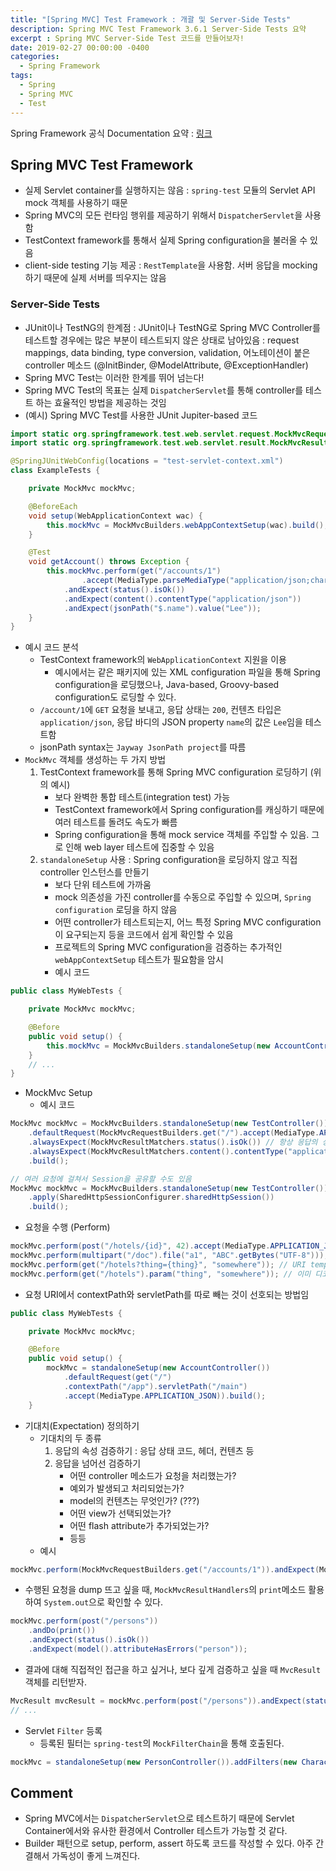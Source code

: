 ```yaml
---
title: "[Spring MVC] Test Framework : 개괄 및 Server-Side Tests"
description: Spring MVC Test Framework 3.6.1 Server-Side Tests 요약
excerpt : Spring MVC Server-Side Test 코드를 만들어보자!
date: 2019-02-27 00:00:00 -0400
categories:
  - Spring Framework
tags:
  - Spring
  - Spring MVC
  - Test
---
```


Spring Framework 공식 Documentation 요약 : [링크](https://docs.spring.io/spring/docs/current/spring-framework-reference/testing.html#spring-mvc-test-framework)

## Spring MVC Test Framework

* 실제 Servlet container를 실행하지는 않음 : `spring-test` 모듈의 Servlet API mock 객체를 사용하기 때문
* Spring MVC의 모든 런타임 행위를 제공하기 위해서 `DispatcherServlet`을 사용함
* TestContext framework를 통해서 실제 Spring configuration을 불러올 수 있음
* client-side testing 기능 제공 : `RestTemplate`을 사용함. 서버 응답을 mocking 하기 때문에 실제 서버를 띄우지는 않음 

### Server-Side Tests

* JUnit이나 TestNG의 한계점 : JUnit이나 TestNG로 Spring MVC Controller를 테스트할 경우에는 많은 부분이 테스트되지 않은 상태로 남아있음 : request mappings, data binding, type conversion, validation, 어노테이션이 붙은 controller 메소드 (@InitBinder, @ModelAttribute, @ExceptionHandler)
* Spring MVC Test는 이러한 한계를 뛰어 넘는다!
* Spring MVC Test의 목표는 실제 `DispatcherServlet`를 통해 controller를 테스트 하는 효율적인 방법을 제공하는 것임
* (예시) Spring MVC Test를 사용한 JUnit Jupiter-based 코드

```java
import static org.springframework.test.web.servlet.request.MockMvcRequestBuilders.*;
import static org.springframework.test.web.servlet.result.MockMvcResultMatchers.*;

@SpringJUnitWebConfig(locations = "test-servlet-context.xml")
class ExampleTests {

    private MockMvc mockMvc;

    @BeforeEach
    void setup(WebApplicationContext wac) {
        this.mockMvc = MockMvcBuilders.webAppContextSetup(wac).build();
    }

    @Test
    void getAccount() throws Exception {
        this.mockMvc.perform(get("/accounts/1")
                .accept(MediaType.parseMediaType("application/json;charset=UTF-8")))
            .andExpect(status().isOk())
            .andExpect(content().contentType("application/json"))
            .andExpect(jsonPath("$.name").value("Lee"));
    }
}
```
* 예시 코드 분석
    * TestContext framework의 `WebApplicationContext` 지원을 이용
        * 예시에서는 같은 패키지에 있는 XML configuration 파일을 통해 Spring configuration을 로딩했으나, Java-based, Groovy-based configuration도 로딩할 수 있다.
    * `/account/1`에 `GET` 요청을 보내고, 응답 상태는 `200`, 컨텐츠 타입은 `application/json`, 응답 바디의 JSON property `name`의 값은 `Lee`임을 테스트함
    * jsonPath syntax는 `Jayway JsonPath project`를 따름
* `MockMvc` 객체를 생성하는 두 가지 방법
    1. TestContext framework를 통해 Spring MVC configuration 로딩하기 (위의 예시)
        * 보다 완벽한 통합 테스트(integration test) 가능
        * TestContext framework에서 Spring configuration를 캐싱하기 때문에 여러 테스트를 돌려도 속도가 빠름
        * Spring configuration을 통해 mock service 객체를 주입할 수 있음. 그로 인해 web layer 테스트에 집중할 수 있음 
    2. `standaloneSetup` 사용 : Spring configuration을 로딩하지 않고 직접 controller 인스턴스를 만들기
        * 보다 단위 테스트에 가까움
        * mock 의존성을 가진 controller를 수동으로 주입할 수 있으며, `Spring configuration` 로딩을 하지 않음
        * 어떤 controller가 테스트되는지, 어느 특정 Spring MVC configuration이 요구되는지 등을 코드에서 쉽게 확인할 수 있음
        * 프로젝트의 Spring MVC configuration을 검증하는 추가적인 `webAppContextSetup` 테스트가 필요함을 암시
        * 예시 코드

```java
public class MyWebTests {

    private MockMvc mockMvc;

    @Before
    public void setup() {
        this.mockMvc = MockMvcBuilders.standaloneSetup(new AccountController()).build();
    }
    // ...
}
```

* MockMvc Setup
    * 예시 코드
```java
MockMvc mockMvc = MockMvcBuilders.standaloneSetup(new TestController())
    .defaultRequest(MockMvcRequestBuilders.get("/").accept(MediaType.APPLICATION_JSON)) // 요청 헤더에 `Accept` 헤더를 넣음
    .alwaysExpect(MockMvcResultMatchers.status().isOk()) // 항상 응답의 상태는 200을 예상함
    .alwaysExpect(MockMvcResultMatchers.content().contentType("application/json;charset=UTF-8")) // 항상 응답의 `Content-Type`은 json을 예상 
    .build();

// 여러 요청에 걸쳐서 Session을 공유할 수도 있음
MockMvc mockMvc = MockMvcBuilders.standaloneSetup(new TestController())
    .apply(SharedHttpSessionConfigurer.sharedHttpSession())
    .build();
```

* 요청을 수행 (Perform)
```java
mockMvc.perform(post("/hotels/{id}", 42).accept(MediaType.APPLICATION_JSON));
mockMvc.perform(multipart("/doc").file("a1", "ABC".getBytes("UTF-8")));
mockMvc.perform(get("/hotels?thing={thing}", "somewhere")); // URI template style, 디코딩 된다.
mockMvc.perform(get("/hotels").param("thing", "somewhere")); // 이미 디코딩 된 값이 들어가야한다.
```

* 요청 URI에서 contextPath와 servletPath를 따로 빼는 것이 선호되는 방법임
```java
public class MyWebTests {

    private MockMvc mockMvc;

    @Before
    public void setup() {
        mockMvc = standaloneSetup(new AccountController())
            .defaultRequest(get("/")
            .contextPath("/app").servletPath("/main")
            .accept(MediaType.APPLICATION_JSON)).build();
    }
```

* 기대치(Expectation) 정의하기
    * 기대치의 두 종류
        1. 응답의 속성 검증하기 : 응답 상태 코드, 헤더, 컨텐츠 등
        2. 응답을 넘어선 검증하기
            * 어떤 controller 메소드가 요청을 처리했는가?
            * 예외가 발생되고 처리되었는가?
            * model의 컨텐츠는 무엇인가? (???)
            * 어떤 view가 선택되었는가?
            * 어떤 flash attribute가 추가되었는가?
            * 등등
    * 예시
```java
mockMvc.perform(MockMvcRequestBuilders.get("/accounts/1")).andExpect(MockMvcResultMatchers.status().isOk());
``` 

* 수행된 요청을 dump 뜨고 싶을 때, `MockMvcResultHandlers`의 `print`메소드 활용하여 `System.out`으로 확인할 수 있다.
```java
mockMvc.perform(post("/persons"))
    .andDo(print())
    .andExpect(status().isOk())
    .andExpect(model().attributeHasErrors("person"));
```

* 결과에 대해 직접적인 접근을 하고 싶거나, 보다 깊게 검증하고 싶을 때 `MvcResult` 객체를 리턴받자.
```java
MvcResult mvcResult = mockMvc.perform(post("/persons")).andExpect(status().isOk()).andReturn();
// ...
```

* Servlet `Filter` 등록
    * 등록된 필터는 `spring-test`의 `MockFilterChain`을 통해 호출된다.
```java
mockMvc = standaloneSetup(new PersonController()).addFilters(new CharacterEncodingFilter()).build();
```

## Comment
* Spring MVC에서는 `DispatcherServlet`으로 테스트하기 때문에 Servlet Container에서와 유사한 환경에서 Controller 테스트가 가능할 것 같다.
* Builder 패턴으로 setup, perform, assert 하도록 코드를 작성할 수 있다. 아주 간결해서 가독성이 좋게 느껴진다. 